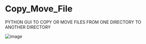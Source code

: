 # Copy_Move_File
PYTHON GUI TO COPY OR MOVE FILES FROM ONE DIRECTORY TO ANOTHER DIRECTORY

![image](https://i.ibb.co/Y3tC3Z6/mnb.png)
